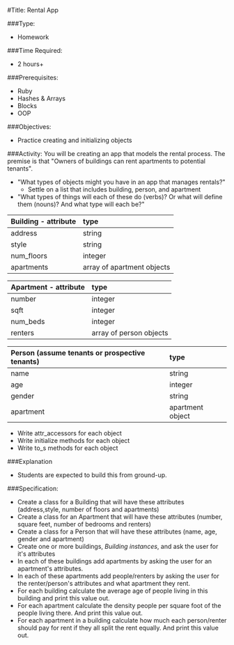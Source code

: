 #Title: Rental App

###Type:
- Homework

###Time Required: 
- 2 hours+

###Prerequisites:
- Ruby
- Hashes & Arrays
- Blocks
- OOP

###Objectives:
- Practice creating and initializing objects

###Activity:
You will be creating an app that models the rental process. The premise is that "Owners of buildings can rent apartments to potential tenants".

* "What types of objects might you have in an app that manages rentals?"
  * Settle on a list that includes building, person, and apartment
* "What types of things will each of these do (verbs)? Or what will define them (nouns)? And what type will each be?"

|Building - attribute|type|
|:----------|:-----------|
|address|string|
|style|string|
|num_floors|integer|
|apartments|array of apartment objects|

|Apartment - attribute|type|
|:----------|:-----------|
|number|integer|
|sqft|integer|
|num_beds|integer|
|renters|array of person objects|

|Person (assume tenants or prospective tenants)|type|
|:----------|:-----------|
|name|string|
|age|integer|
|gender|string|
|apartment|apartment object|

* Write attr_accessors for each object
* Write initialize methods for each object
* Write to_s methods for each object

###Explanation
- Students are expected to build this from ground-up.

###Specification:
- Create a class for a Building that will have these attributes
  (address,style, number of floors and apartments)
- Create a class for an Apartment that will have these attributes
  (number, square feet, number of bedrooms and renters)
- Create a class for a Person that will have these attributes (name,
  age, gender and apartment)
- Create one or more buildings, *Building instances*, and ask the user
  for it's attributes
- In each of these buildings add apartments by asking the user for an
  apartment's attributes.
- In each of these apartments add people/renters by asking the user
  for the renter/person's attributes and what apartment they rent.
- For each building calculate the average age of people living in this
  building and print this value out.
- For each apartment calculate the density people per square foot  of the people living
  there. And print this value out.
- For each apartment in a building calculate how much each
  person/renter should pay for rent if they all split the rent
  equally. And print this value out.




